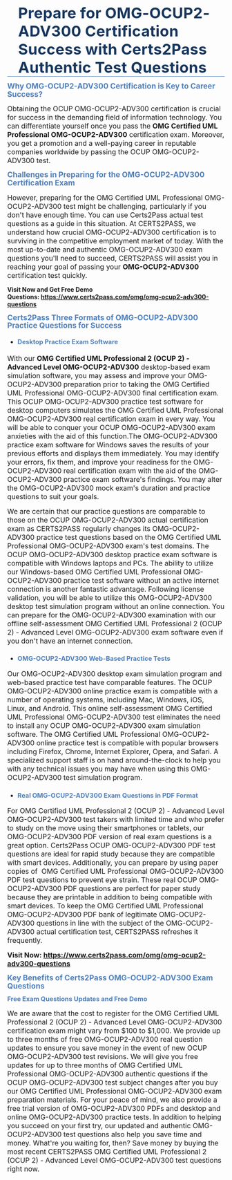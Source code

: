 <div style="border-bottom:solid #4f81bd 1.0pt; padding:0in 4.0pt 0in">
<h1 class="MsoTitle" style="border: none; margin: 0in 15pt; padding: 0in;"><span style="font-size:26pt"><span serif="" style="font-family:Cambria,"><span style="color:#17365d"><span style="letter-spacing:0.25pt">Prepare for OMG-OCUP2-ADV300 Certification Success with Certs2Pass Authentic Test Questions</span></span></span></span></h1>
</div>

<h2 style="margin:10pt 0in 0.0001pt"><span style="font-size:13pt"><span style="line-height:107%"><span serif="" style="font-family:Cambria,"><span style="color:#4f81bd"><span style="font-weight:bold">Why OMG-OCUP2-ADV300 Certification is Key to Career Success?</span></span></span></span></span></h2>

<p style="margin-right:0in; margin-left:0in"><span style="font-size:12pt"><span new="" roman="" style="font-family:" times="">Obtaining the OCUP OMG-OCUP2-ADV300 certification is crucial for success in the demanding field of information technology. You can differentiate yourself once you pass the <strong>OMG Certified UML Professional OMG-OCUP2-ADV300</strong> certification exam. Moreover, you get a promotion and a well-paying career in reputable companies worldwide by passing the OCUP OMG-OCUP2-ADV300 test.</span></span></p>

<h3 style="margin: 10pt 0in 0.0001pt;"><span style="font-size:13pt"><span style="line-height:107%"><span serif="" style="font-family:Cambria,"><span style="color:#4f81bd"><span style="font-weight:bold">Challenges in Preparing for the OMG-OCUP2-ADV300 Certification Exam</span></span></span></span></span></h3>

<p style="margin-right: 0in; margin-left: 0in;"><span style="font-size:12pt"><span new="" roman="" style="font-family:" times="">However, preparing for the OMG Certified UML Professional OMG-OCUP2-ADV300 test might be challenging, particularly if you don't have enough time. You can use Certs2Pass actual test questions as a guide in this situation. At CERTS2PASS, we understand how crucial OMG-OCUP2-ADV300 certification is to surviving in the competitive employment market of today. With the most up-to-date and authentic OMG-OCUP2-ADV300 exam questions you'll need to succeed, CERTS2PASS will assist you in reaching your goal of passing your <strong>OMG-OCUP2-ADV300 </strong> certification test quickly.</span></span></p>

<p style="margin-right: 0in; margin-left: 0in;"><strong>Visit Now and Get Free Demo Questions: <a href="https://www.certs2pass.com/omg/omg-ocup2-adv300-questions">https://www.certs2pass.com/omg/omg-ocup2-adv300-questions</a></strong></p>

<h3 style="margin: 10pt 0in 0.0001pt;"><span style="font-size:13pt"><span style="line-height:107%"><span serif="" style="font-family:Cambria,"><span style="color:#4f81bd"><span style="font-weight:bold">Certs2Pass Three Formats of OMG-OCUP2-ADV300 Practice Questions for Success</span></span></span></span></span></h3>

<ul>
	<li style="margin:10pt 0in 0.0001pt">
	<h4><span style="font-size:11pt"><span style="line-height:107%"><span serif="" style="font-family:Cambria,"><span style="color:#4f81bd"><span style="font-weight:bold">Desktop Practice Exam Software</span></span></span></span></span></h4>
	</li>
</ul>

<p style="margin-right: 0in; margin-left: 0in;"><span style="font-size:12pt"><span new="" roman="" style="font-family:" times="">With our <strong>OMG Certified UML Professional 2 (OCUP 2) - Advanced Level OMG-OCUP2-ADV300</strong> desktop-based exam simulation software, you may assess and improve your OMG-OCUP2-ADV300 preparation prior to taking the OMG Certified UML Professional OMG-OCUP2-ADV300 final certification exam. This OCUP OMG-OCUP2-ADV300 practice test software for desktop computers simulates the OMG Certified UML Professional OMG-OCUP2-ADV300 real certification exam in every way. You will be able to conquer your OCUP OMG-OCUP2-ADV300 exam anxieties with the aid of this function.</span></span><span style="font-size:12pt"><span new="" roman="" style="font-family:" times="">The OMG-OCUP2-ADV300 practice exam software for Windows saves the results of your previous efforts and displays them immediately. You may identify your errors, fix them, and improve your readiness for the OMG-OCUP2-ADV300 real certification exam with the aid of the OMG-OCUP2-ADV300 practice exam software's findings. You may alter the OMG-OCUP2-ADV300 mock exam's duration and practice questions to suit your goals.</span></span></p>

<p style="margin-right:0in; margin-left:0in"><span style="font-size:12pt"><span new="" roman="" style="font-family:" times="">We are certain that our practice questions are comparable to those on the OCUP OMG-OCUP2-ADV300 actual certification exam as CERTS2PASS regularly changes its OMG-OCUP2-ADV300 practice test questions based on the OMG Certified UML Professional OMG-OCUP2-ADV300 exam's test domains. The OCUP OMG-OCUP2-ADV300 desktop practice exam software is compatible with Windows laptops and PCs. The ability to utilize our Windows-based OMG Certified UML Professional OMG-OCUP2-ADV300 practice test software without an active internet connection is another fantastic advantage. Following license validation, you will be able to utilize this OMG-OCUP2-ADV300 desktop test simulation program without an online connection. You can prepare for the OMG-OCUP2-ADV300 examination with our offline self-assessment OMG Certified UML Professional 2 (OCUP 2) - Advanced Level OMG-OCUP2-ADV300 exam software even if you don't have an internet connection.</span></span></p>

<ul>
	<li style="margin:10pt 0in 0.0001pt">
	<h3><span style="font-size:11pt"><span style="line-height:107%"><span serif="" style="font-family:Cambria,"><span style="color:#4f81bd"><span style="font-weight:bold">OMG-OCUP2-ADV300 Web-Based Practice Tests</span></span></span></span></span></h3>
	</li>
</ul>

<p style="margin-right: 0in; margin-left: 0in;"><span style="font-size:12pt"><span new="" roman="" style="font-family:" times="">Our OMG-OCUP2-ADV300 desktop exam simulation program and web-based practice test have comparable features. The OCUP OMG-OCUP2-ADV300 online practice exam is compatible with a number of operating systems, including Mac, Windows, iOS, Linux, and Android. This online self-assessment OMG Certified UML Professional OMG-OCUP2-ADV300 test eliminates the need to install any OCUP OMG-OCUP2-ADV300 exam simulation software. The OMG Certified UML Professional OMG-OCUP2-ADV300 online practice test is compatible with popular browsers including Firefox, Chrome, Internet Explorer, Opera, and Safari. A specialized support staff is on hand around-the-clock to help you with any technical issues you may have when using this OMG-OCUP2-ADV300 test simulation program.</span></span></p>

<ul>
	<li style="margin:10pt 0in 0.0001pt">
	<h3><span style="font-size:11pt"><span style="line-height:107%"><span serif="" style="font-family:Cambria,"><span style="color:#4f81bd"><span style="font-weight:bold">Real OMG-OCUP2-ADV300 Exam Questions in PDF Format</span></span></span></span></span></h3>
	</li>
</ul>

<p style="margin-right: 0in; margin-left: 0in;"><span style="font-size:12pt"><span new="" roman="" style="font-family:" times="">For OMG Certified UML Professional 2 (OCUP 2) - Advanced Level OMG-OCUP2-ADV300 test takers with limited time and who prefer to study on the move using their smartphones or tablets, our OMG-OCUP2-ADV300 PDF version of real exam questions is a great option. Certs2Pass OCUP OMG-OCUP2-ADV300 PDF test questions are ideal for rapid study because they are compatible with smart devices. Additionally, you can prepare by using paper copies of  OMG Certified UML Professional OMG-OCUP2-ADV300 PDF test questions to prevent eye strain. These real OCUP OMG-OCUP2-ADV300 PDF questions are perfect for paper study because they are printable in addition to being compatible with smart devices. To keep the OMG Certified UML Professional OMG-OCUP2-ADV300 PDF bank of legitimate OMG-OCUP2-ADV300 questions in line with the subject of the OMG-OCUP2-ADV300 actual certification test, CERTS2PASS refreshes it frequently.</span></span></p>

<p style="margin-right: 0in; margin-left: 0in;"><span style="font-size:12pt"><span new="" roman="" style="font-family:" times=""><strong>Visit Now: <a href="https://www.certs2pass.com/omg/omg-ocup2-adv300-questions">https://www.certs2pass.com/omg/omg-ocup2-adv300-questions</a></strong></span></span></p>

<h3 style="margin: 10pt 0in 0.0001pt;"><span style="font-size:13pt"><span style="line-height:107%"><span serif="" style="font-family:Cambria,"><span style="color:#4f81bd"><span style="font-weight:bold">Key Benefits of Certs2Pass OMG-OCUP2-ADV300 Exam Questions</span></span></span></span></span></h3>

<h3 style="margin: 10pt 0in 0.0001pt;"><strong><span style="font-size:11pt"><span style="line-height:107%"><span serif="" style="font-family:Cambria,"><span style="color:#4f81bd"><span style="font-weight:bold">Free Exam Questions Updates and Free Demo</span></span></span></span></span></strong></h3>

<p style="margin-right:0in; margin-left:0in"><span style="font-size:12pt"><span new="" roman="" style="font-family:" times="">We are aware that the cost to register for the OMG Certified UML Professional 2 (OCUP 2) - Advanced Level OMG-OCUP2-ADV300 certification exam might vary from $100 to $1,000. We provide up to three months of free OMG-OCUP2-ADV300 real question updates to ensure you save money in the event of new OCUP OMG-OCUP2-ADV300 test revisions. We will give you free updates for up to three months of OMG Certified UML Professional OMG-OCUP2-ADV300 authentic questions if the OCUP OMG-OCUP2-ADV300 test subject changes after you buy our OMG Certified UML Professional OMG-OCUP2-ADV300 exam preparation materials. For your peace of mind, we also provide a free trial version of OMG-OCUP2-ADV300 PDFs and desktop and online OMG-OCUP2-ADV300 practice tests. </span></span><span style="font-size:12pt"><span new="" roman="" style="font-family:" times="">In addition to helping you succeed on your first try, our updated and authentic OMG-OCUP2-ADV300 test questions also help you save time and money. What're you waiting for, then? Save money by buying the most recent CERTS2PASS OMG Certified UML Professional 2 (OCUP 2) - Advanced Level OMG-OCUP2-ADV300 test questions right now.</span></span></p>

<p style="margin:0in 8pt; margin-right:0in; margin-left:0in"> </p>
